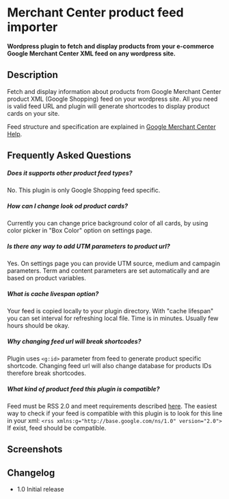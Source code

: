 # Merchant Center product feed importer

**Wordpress plugin to fetch and display products from your e-commerce Google Merchant Center XML feed on any wordpress site.**

## Description
Fetch and display information about products from Google Merchant Center product XML (Google Shopping) feed on your wordpress site. All you need is valid feed URL and plugin will generate shortcodes to display product cards on your site.

Feed structure and specification are explained in [Google Merchant Center Help](https://support.google.com/merchants/answer/7052112?visit_id=1-636317402488791740-723275688&hl=en&rd=1).

## Frequently Asked Questions

##### Does it supports other product feed types?

No. This plugin is only Google Shopping feed specific.

##### How can I change look od product cards?

Currently you can change price background color of all cards, by using color picker in "Box Color" option on settings page.

##### Is there any way to add UTM parameters to product url?

Yes. On settings page you can provide UTM source, medium and campagin parameters. Term and content parameters are set automatically and are based on product variables.

##### What is cache livespan option?

Your feed is copied locally to your plugin directory. With "cache lifespan" you can set interval for refreshing local file. Time is in minutes. Usually few hours should be okay.

##### Why changing feed url will break shortcodes?

Plugin uses `<g:id>` parameter from feed to generate product specific shortcode. Changing feed url will also change database for products IDs therefore break shortcodes.

##### What kind of product feed this plugin is compatible?
Feed must be RSS 2.0 and meet requirements described [here](https://support.google.com/merchants/answer/160589?hl=en). The easiest way to check if your feed is compatible with this plugin is to look for this line in your xml: `<rss xmlns:g="http://base.google.com/ns/1.0" version="2.0">` If exist, feed should be compatible.

## Screenshots


## Changelog

* 1.0
Initial release
